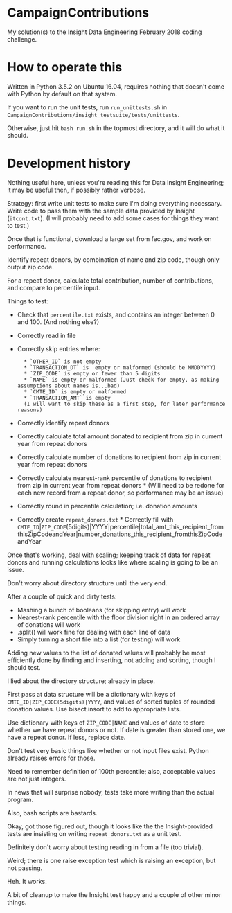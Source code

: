 # CampaignContributions
My solution(s) to the Insight Data Engineering February 2018 coding challenge.



# How to operate this

Written in Python 3.5.2 on Ubuntu 16.04, requires nothing that doesn't come with Python by default on that system.

If you want to run the unit tests, run `run_unittests.sh` in `CampaignContributions/insight_testsuite/tests/unittests`.

Otherwise, just hit `bash run.sh` in the topmost directory, and it will do what it should.



# Development history

Nothing useful here, unless you're reading this for Data Insight Engineering; it may be useful then, if possibly rather verbose.


Strategy: first write unit tests to make sure I'm doing everything necessary.
Write code to pass them with the sample data provided by Insight (`itcont.txt`).
(I will probably need to add some cases for things they want to test.)

Once that is functional, download a large set from fec.gov, and work on performance.

Identify repeat donors, by combination of name and zip code, though only output zip code.

For a repeat donor, calculate total contribution, number of contributions, and compare to percentile input.

Things to test:
* Check that `percentile.txt` exists, and contains an integer between 0 and 100. (And nothing else?)
* Correctly read in file
* Correctly skip entries where:

        * `OTHER_ID` is not empty
        * `TRANSACTION_DT` is  empty or malformed (should be MMDDYYYY)
        * `ZIP_CODE` is empty or fewer than 5 digits
        * `NAME` is empty or malformed (Just check for empty, as making assumptions about names is...bad)
        * `CMTE_ID` is empty or malformed
        * `TRANSACTION_AMT` is empty
        (I will want to skip these as a first step, for later performance reasons)

* Correctly identify repeat donors
* Correctly calculate total amount donated to recipient from zip in current year from repeat donors
* Correctly calculate number of donations to recipient from zip in current year from repeat donors
* Correctly calculate nearest-rank percentile of donations to recipient from zip in current year from repeat donors
        * (Will need to be redone for each new record from a repeat donor, so performance may be an issue)
* Correctly round in percentile calculation; i.e. donation amounts
* Correctly create `repeat_donors.txt`
        * Correctly fill with `CMTE_ID`|`ZIP_CODE`(5digits)|YYYY|percentile|total_amt_this_recipient_fromthisZipCodeandYear|number_donations_this_recipient_fromthisZipCodeandYear


Once that's working, deal with scaling; keeping track of data for repeat donors and running calculations looks like where scaling is going to be an issue.

Don't worry about directory structure until the very end.

After a couple of quick and dirty tests:
* Mashing a bunch of booleans (for skipping entry) will work
* Nearest-rank percentile with the floor division right in an ordered array of donations will work
* .split() will work fine for dealing with each line of data
* Simply turning a short file into a list (for testing) will work

Adding new values to the list of donated values will probably be most efficiently done by finding and inserting, not adding and sorting, though I should test.

I lied about the directory structure; already in place.

First pass at data structure will be a dictionary with keys of `CMTE_ID|ZIP_CODE(5digits)|YYYY`, and values of sorted tuples of rounded donation values.
Use bisect.insort to add to appropriate lists.

Use dictionary with keys of `ZIP_CODE|NAME` and values of date to store whether we have repeat donors or not. If date is greater than stored one, we have a repeat donor. If less, replace date.

Don't test very basic things like whether or not input files exist. Python already raises errors for those.

Need to remember definition of 100th percentile; also, acceptable values are not just integers.

In news that will surprise nobody, tests take more writing than the actual program.

Also, bash scripts are bastards.

Okay, got those figured out, though it looks like the the Insight-provided tests are insisting on writing `repeat_donors.txt` as a unit test.

Definitely don't worry about testing reading in from a file (too trivial).

Weird; there is one raise exception test which is raising an exception, but not passing.

Heh. It works.

A bit of cleanup to make the Insight test happy and a couple of other minor things.


